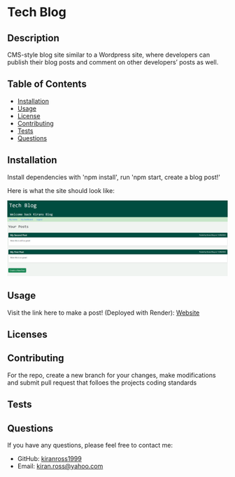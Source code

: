 # Tech Blog

## Description
CMS-style blog site similar to a Wordpress site, where developers can publish their blog posts and comment on other developers’ posts as well.

## Table of Contents
- [Installation](#installation)
- [Usage](#usage)
- [License](#license)
- [Contributing](#contributing)
- [Tests](#tests)
- [Questions](#questions)

## Installation
Install dependencies with 'npm install', run 'npm start, create a blog post!'

Here is what the site should look like:

![Website Image](./assets/Techblog.PNG)

## Usage

Visit the link here to make a post! (Deployed with Render): [Website](https://www.awesomescreenshot.com/video/30178438?key=e71270ae1a5ebbfea2dd71af132c6e74)

## Licenses

## Contributing
For the repo, create a new branch for your changes, make modifications and submit pull request that folloes the projects coding standards

## Tests

## Questions
If you have any questions, please feel free to contact me:
- GitHub: [kiranross1999](https://github.com/kiranross1999)
- Email: kiran.ross@yahoo.com

